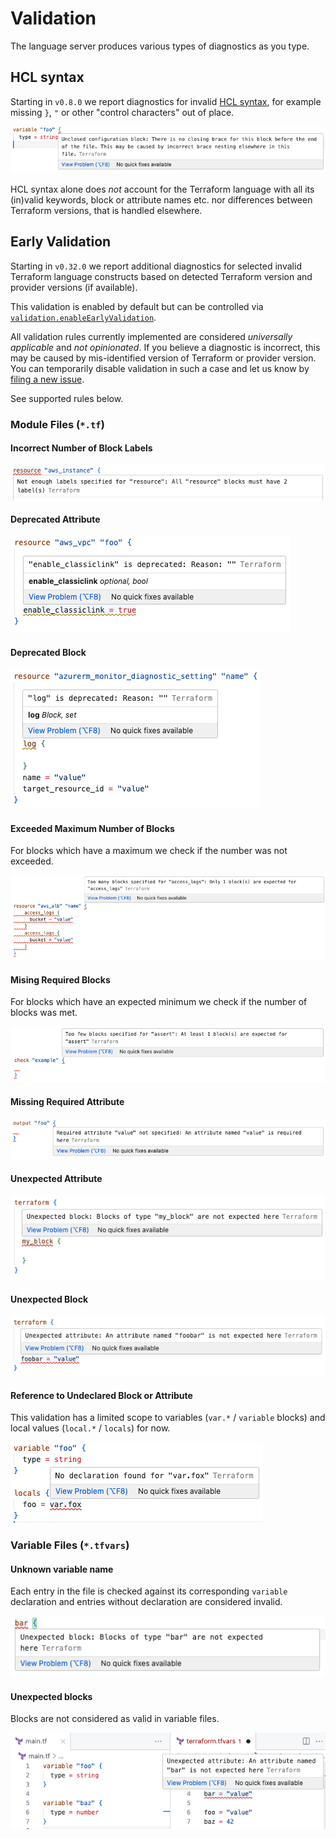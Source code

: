 # Validation

The language server produces various types of diagnostics as you type.

## HCL syntax

Starting in `v0.8.0` we report diagnostics for invalid [HCL syntax](https://github.com/hashicorp/hcl/blob/main/spec.md),
for example missing `}`, `"` or other "control characters" out of place.

![invalid HCL syntax](./images/validation-rule-hcl.png)

HCL syntax alone does _not_ account for the Terraform language with all its (in)valid
keywords, block or attribute names etc. nor differences between Terraform versions, that is handled elsewhere.

## Early Validation

Starting in `v0.32.0` we report additional diagnostics for selected invalid Terraform language constructs
based on detected Terraform version and provider versions (if available).

This validation is enabled by default but can be controlled via
[`validation.enableEarlyValidation`](./SETTINGS.md#enableearlyvalidation-bool-defaults-to-true).

All validation rules currently implemented are considered _universally applicable_
and _not opinionated_. If you believe a diagnostic is incorrect, this may be caused by
mis-identified version of Terraform or provider version. You can temporarily disable
validation in such a case and let us know by [filing a new issue](https://github.com/hashicorp/terraform-ls/issues/new/choose).

See supported rules below.

### Module Files (`*.tf`)

#### Incorrect Number of Block Labels

![wrong label count](./images/validation-rule-label-count.png)

#### Deprecated Attribute

![deprecated attribute](./images/validation-rule-deprecated-attribute.png)

#### Deprecated Block

![deprecated block](./images/validation-rule-deprecated-block.png)

#### Exceeded Maximum Number of Blocks

For blocks which have a maximum we check if the number was not exceeded.

![exceeded maximum blocks](./images/validation-rule-exceeded-block-max-items.png)

#### Mising Required Blocks

For blocks which have an expected minimum we check if the number of blocks was met.

![missing required blocks](./images/validation-rule-missing-blocks.png)

#### Missing Required Attribute

![missing attribute](./images/validation-rule-missing-attribute.png)

#### Unexpected Attribute

![unexpected attribute](./images/validation-rule-unexpected-attribute.png)

#### Unexpected Block

![unexpected block](./images/validation-rule-unexpected-block.png)

#### Reference to Undeclared Block or Attribute

This validation has a limited scope to variables (`var.*` / `variable` blocks)
and local values (`local.*` / `locals`) for now.

![invalid reference](./images/validation-rule-invalid-ref.png)

### Variable Files (`*.tfvars`)

#### Unknown variable name

Each entry in the file is checked against its corresponding `variable` declaration
and entries without declaration are considered invalid.

![unknown variable name](./images/validation-rule-tfvars-unknown-var.png)

#### Unexpected blocks

Blocks are not considered as valid in variable files.

![unexpected blocks](./images/validation-rule-tfvars-unexpected-blocks.png)
